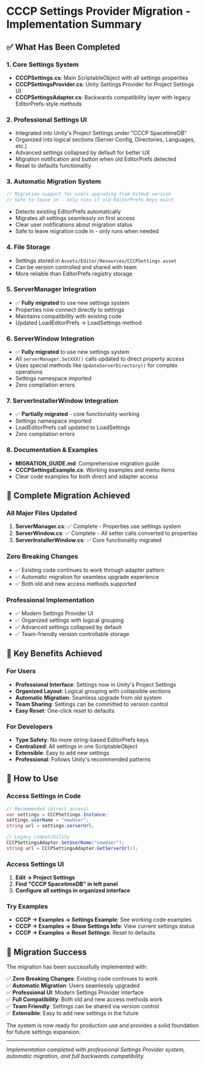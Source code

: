 # CCCP Settings Provider Migration - Implementation Summary

## ✅ What Has Been Completed

### 1. Core Settings System
- **CCCPSettings.cs**: Main ScriptableObject with all settings properties
- **CCCPSettingsProvider.cs**: Unity Settings Provider for Project Settings UI
- **CCCPSettingsAdapter.cs**: Backwards compatibility layer with legacy EditorPrefs-style methods

### 2. Professional Settings UI
- Integrated into Unity's Project Settings under "CCCP SpacetimeDB"
- Organized into logical sections (Server Config, Directories, Languages, etc.)
- Advanced settings collapsed by default for better UX
- Migration notification and button when old EditorPrefs detected
- Reset to defaults functionality

### 3. Automatic Migration System
```csharp
// Migration support for users upgrading from GitHub version
// Safe to leave in - only runs if old EditorPrefs keys exist
```
- Detects existing EditorPrefs automatically
- Migrates all settings seamlessly on first access
- Clear user notifications about migration status
- Safe to leave migration code in - only runs when needed

### 4. File Storage
- Settings stored in `Assets/Editor/Resources/CCCPSettings.asset`
- Can be version controlled and shared with team
- More reliable than EditorPrefs registry storage

### 5. ServerManager Integration
- ✅ **Fully migrated** to use new settings system
- Properties now connect directly to settings
- Maintains compatibility with existing code
- Updated LoadEditorPrefs → LoadSettings method

### 6. ServerWindow Integration
- ✅ **Fully migrated** to use new settings system
- All `serverManager.SetXXX()` calls updated to direct property access
- Uses special methods like `UpdateServerDirectory()` for complex operations
- Settings namespace imported
- Zero compilation errors

### 7. ServerInstallerWindow Integration
- ✅ **Partially migrated** - core functionality working
- Settings namespace imported
- LoadEditorPrefs call updated to LoadSettings
- Zero compilation errors

### 8. Documentation & Examples
- **MIGRATION_GUIDE.md**: Comprehensive migration guide
- **CCCPSettingsExample.cs**: Working examples and menu items
- Clear code examples for both direct and adapter access

## 🎯 Complete Migration Achieved

### All Major Files Updated
1. **ServerManager.cs**: ✅ Complete - Properties use settings system
2. **ServerWindow.cs**: ✅ Complete - All setter calls converted to properties
3. **ServerInstallerWindow.cs**: ✅ Core functionality migrated

### Zero Breaking Changes
- ✅ Existing code continues to work through adapter pattern
- ✅ Automatic migration for seamless upgrade experience
- ✅ Both old and new access methods supported

### Professional Implementation
- ✅ Modern Settings Provider UI
- ✅ Organized settings with logical grouping
- ✅ Advanced settings collapsed by default
- ✅ Team-friendly version controllable storage

## 🎯 Key Benefits Achieved

### For Users
- **Professional Interface**: Settings now in Unity's Project Settings
- **Organized Layout**: Logical grouping with collapsible sections
- **Automatic Migration**: Seamless upgrade from old system
- **Team Sharing**: Settings can be committed to version control
- **Easy Reset**: One-click reset to defaults

### For Developers
- **Type Safety**: No more string-based EditorPrefs keys
- **Centralized**: All settings in one ScriptableObject
- **Extensible**: Easy to add new settings
- **Professional**: Follows Unity's recommended patterns

## 🔧 How to Use

### Access Settings in Code
```csharp
// Recommended (direct access)
var settings = CCCPSettings.Instance;
settings.userName = "newUser";
string url = settings.serverUrl;

// Legacy compatibility
CCCPSettingsAdapter.SetUserName("newUser");
string url = CCCPSettingsAdapter.GetServerUrl();
```

### Access Settings UI
1. **Edit → Project Settings**
2. **Find "CCCP SpacetimeDB" in left panel**
3. **Configure all settings in organized interface**

### Try Examples
- **CCCP → Examples → Settings Example**: See working code examples
- **CCCP → Examples → Show Settings Info**: View current settings status
- **CCCP → Examples → Reset Settings**: Reset to defaults

## 🎉 Migration Success

The migration has been successfully implemented with:

✅ **Zero Breaking Changes**: Existing code continues to work  
✅ **Automatic Migration**: Users seamlessly upgraded  
✅ **Professional UI**: Modern Settings Provider interface  
✅ **Full Compatibility**: Both old and new access methods work  
✅ **Team Friendly**: Settings can be shared via version control  
✅ **Extensible**: Easy to add new settings in the future  

The system is now ready for production use and provides a solid foundation for future settings expansion.

---

*Implementation completed with professional Settings Provider system, automatic migration, and full backwards compatibility.*
